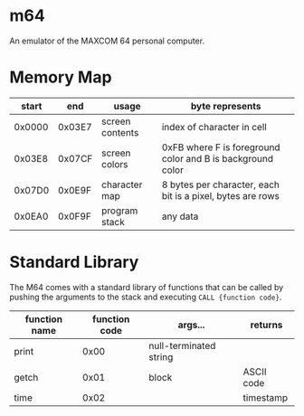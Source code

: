 # m64

An emulator of the MAXCOM 64 personal computer.

# Memory Map

| start  | end    | usage           | byte represents                                            |
|--------|--------|-----------------|------------------------------------------------------------|
| 0x0000 | 0x03E7 | screen contents | index of character in cell                                 |
| 0x03E8 | 0x07CF | screen colors   | 0xFB where F is foreground color and B is background color |
| 0x07D0 | 0x0E9F | character map   | 8 bytes per character, each bit is a pixel, bytes are rows |
| 0x0EA0 | 0x0F9F | program stack   | any data                                                   |

# Standard Library

The M64 comes with a standard library of functions that can be called by pushing
the arguments to the stack and executing `CALL {function code}`.

| function name | function code | args...                | returns    |
|---------------|---------------|------------------------|------------|
| print         | 0x00          | null-terminated string |            |
| getch         | 0x01          | block                  | ASCII code |
| time          | 0x02          |                        | timestamp  |

